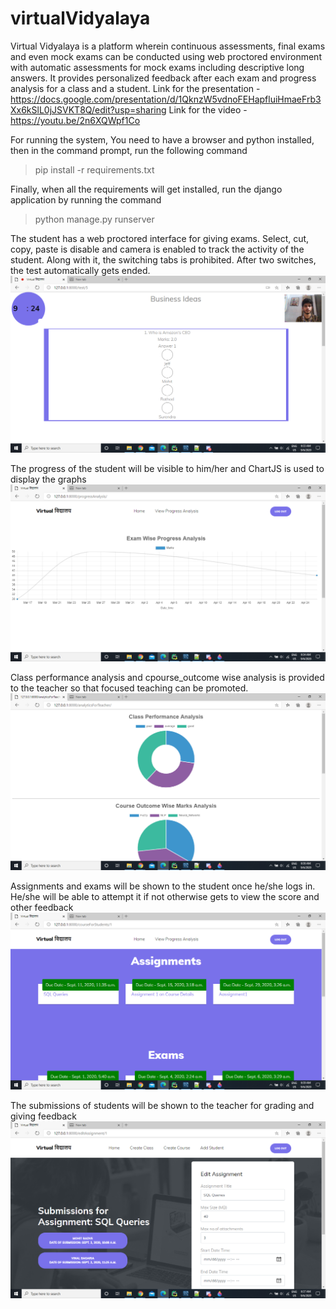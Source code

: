 # virtualVidyalaya
Virtual Vidyalaya is a platform wherein continuous assessments, final exams and even mock exams can be conducted using web proctored environment with automatic assessments for mock exams including descriptive long answers. It provides personalized feedback after each exam and progress analysis for a class and a student.
Link for the presentation - https://docs.google.com/presentation/d/1QknzW5vdnoFEHapfluiHmaeFrb3Xx6kSlL0jJSVKT8Q/edit?usp=sharing
Link for the video - https://youtu.be/2n6XQWpf1Co

For running the system,
You need to have a browser and python installed, then in the command prompt, run the following command
>pip install -r requirements.txt

Finally, when all the requirements will get installed, run the django application by running the command 
>python manage.py runserver

The student has a web proctored interface for giving exams. Select, cut, copy, paste is disable and camera is enabled to track the activity of the student. Along with it, the switching tabs is prohibited. After two switches, the test automatically gets ended.
![Alt text](screenshots/e1.png?raw=true "Exam")



The progress of the student will be visible to him/her and ChartJS is used to display the graphs
![Alt text](screenshots/e2.png?raw=true "Progress")



Class performance analysis and cpourse_outcome wise analysis is provided to the teacher so that focused teaching can be promoted.
![Alt text](screenshots/e3.png?raw=true "Analysis")



Assignments and exams will be shown to the student once he/she logs in. He/she will be able to attempt it if not otherwise gets to view the score and other feedback
![Alt text](screenshots/e5.png?raw=true "Assignments")



The submissions of students will be shown to the teacher for grading and giving feedback
![Alt text](screenshots/e4.png?raw=true "Submissions")
